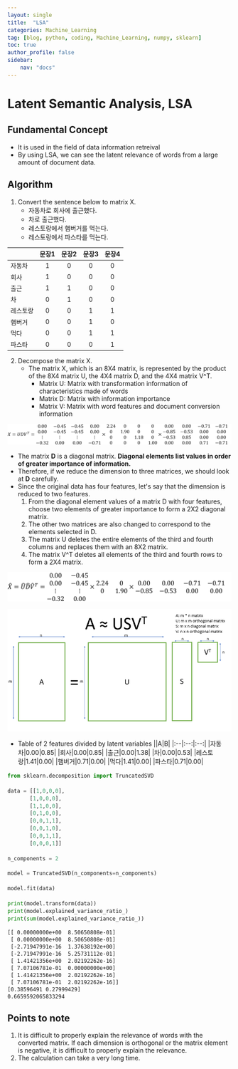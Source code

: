 ```yaml
---
layout: single
title:  "LSA"
categories: Machine_Learning
tag: [blog, python, coding, Machine_Learning, numpy, sklearn]
toc: true
author_profile: false
sidebar:
    nav: "docs"
---
```


# Latent Semantic Analysis, LSA

## Fundamental Concept

- It is used in the field of data information retreival
- By using LSA, we can see the latent relevance of words from a large amount of document data.

## Algorithm

1. Convert the sentence below to matrix X.
    - 자동차로 회사에 출근했다.
    - 차로 출근했다.
    - 레스토랑에서 햄버거를 먹는다.
    - 레스토랑에서 파스타를 먹는다.

||문장1|문장2|문장3|문장4|
|:--|:--:|:--:|:--:|:--:|
|자동차|1|0|0|0|
|회사|1|0|0|0|
|출근|1|1|0|0|
|차|0|1|0|0|
|레스토랑|0|0|1|1|
|햄버거|0|0|1|0|
|먹다|0|0|1|1|
|파스타|0|0|0|1|

2. Decompose the matrix X.
    - The matrix X, which is an 8X4 matrix, is represented by the product of the 8X4 matrix U, the 4X4 matrix D, and the 4X4 matrix V^T.
        - Matrix U: Matrix with transformation information of characteristics made of words
        - Matrix D: Matrix with information importance
        - Matrix V: Matrix with word features and document conversion information

![img](/images/2022-04-06-LSA/LCA_Matrix_Decompose.png)

- The matrix **D** is a diagonal matrix. **Diagonal elements list values in order of greater importance of information.**
- Therefore, if we reduce the dimension to three matrices, we should look at **D** carefully.
- Since the original data has four features, let's say that the dimension is reduced to two features.
    1. From the diagonal element values of a matrix D with four features, choose two elements of greater importance to form a 2X2 diagonal matrix.
    2. The other two matrices are also changed to correspond to the elements selected in D.
    3. The matrix U deletes the entire elements of the third and fourth columns and replaces them with an 8X2 matrix.
    4. The matrix V^T deletes all elements of the third and fourth rows to form a 2X4 matrix.
    
![img](/images/2022-04-06-LSA/LCA_Dimension_Reduction.png)

![img](/images/2022-04-06-LSA/LCA.png)

- Table of 2 features divided by latent variables
||A|B|
|:--|:--:|:--:|
|자동차|0.00|0.85|
|회사|0.00|0.85|
|출근|0.00|1.38|
|차|0.00|0.53|
|레스토랑|1.41|0.00|
|햄버거|0.71|0.00|
|먹다|1.41|0.00|
|파스타|0.71|0.00|


```python
from sklearn.decomposition import TruncatedSVD

data = [[1,0,0,0],
       [1,0,0,0],
       [1,1,0,0],
       [0,1,0,0],
       [0,0,1,1],
       [0,0,1,0],
       [0,0,1,1],
       [0,0,0,1]]

n_components = 2

model = TruncatedSVD(n_components=n_components)

model.fit(data)

print(model.transform(data))
print(model.explained_variance_ratio_)
print(sum(model.explained_variance_ratio_))
```

    [[ 0.00000000e+00  8.50650808e-01]
     [ 0.00000000e+00  8.50650808e-01]
     [-2.71947991e-16  1.37638192e+00]
     [-2.71947991e-16  5.25731112e-01]
     [ 1.41421356e+00  2.02192262e-16]
     [ 7.07106781e-01  0.00000000e+00]
     [ 1.41421356e+00  2.02192262e-16]
     [ 7.07106781e-01  2.02192262e-16]]
    [0.38596491 0.27999429]
    0.6659592065833294
    

## Points to note

1. It is difficult to properly explain the relevance of words with the converted matrix. If each dimension is orthogonal or the matrix element is negative, it is difficult to properly explain the relevance.
2. The calculation can take a very long time.
